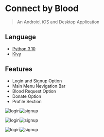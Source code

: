 # Connect by Blood

> An Android, iOS and Desktop Application

## Language

- [Python 3.10](https://www.python.org/)
- [Kivy](https://kivymd.readthedocs.io/en/1.1.1/)

## Features

- Login and Signup Option
- Main Menu Nevigation Bar
- Blood Request Option
- Donate Option
- Profile Section

![login](https://github.com/m3hrab/Blood-Bank/blob/main/images/login.png?raw=true)![signup](https://github.com/m3hrab/Blood-Bank/blob/main/images/signup.png?raw=true)

![login](https://github.com/m3hrab/Blood-Bank/blob/main/images/home.png?raw=true)![signup](https://github.com/m3hrab/Blood-Bank/blob/main/images/donate.png?raw=true)

![login](https://github.com/m3hrab/Blood-Bank/blob/main/images/donor.png?raw=true)![signup](https://github.com/m3hrab/Blood-Bank/blob/main/images/request.png?raw=true)
